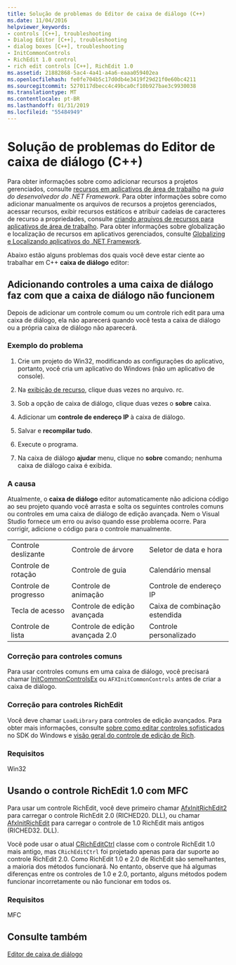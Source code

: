```yaml
---
title: Solução de problemas do Editor de caixa de diálogo (C++)
ms.date: 11/04/2016
helpviewer_keywords:
- controls [C++], troubleshooting
- Dialog Editor [C++], troubleshooting
- dialog boxes [C++], troubleshooting
- InitCommonControls
- RichEdit 1.0 control
- rich edit controls [C++], RichEdit 1.0
ms.assetid: 21882868-5ac4-4a41-a4a6-eaaa059402ea
ms.openlocfilehash: fe0fe704b5c17d0db4e3419f29d21f0e60bc4211
ms.sourcegitcommit: 5270117dbecc4c49bca0cf10b927bae3c9930038
ms.translationtype: MT
ms.contentlocale: pt-BR
ms.lasthandoff: 01/31/2019
ms.locfileid: "55484949"
---
```

# <a name="troubleshooting-the-dialog-editor-c"></a>Solução de problemas do Editor de caixa de diálogo (C++)

Para obter informações sobre como adicionar recursos a projetos gerenciados, consulte [recursos em aplicativos de área de trabalho](/dotnet/framework/resources/index) na *guia do desenvolvedor do .NET Framework*. Para obter informações sobre como adicionar manualmente os arquivos de recursos a projetos gerenciados, acessar recursos, exibir recursos estáticos e atribuir cadeias de caracteres de recurso a propriedades, consulte [criando arquivos de recursos para aplicativos de área de trabalho](/dotnet/framework/resources/creating-resource-files-for-desktop-apps). Para obter informações sobre globalização e localização de recursos em aplicativos gerenciados, consulte [Globalizing e Localizando aplicativos do .NET Framework](/dotnet/standard/globalization-localization/index).

Abaixo estão alguns problemas dos quais você deve estar ciente ao trabalhar em C++ **caixa de diálogo** editor:

## <a name="adding-controls-to-a-dialog-causes-the-dialog-to-no-longer-function"></a>Adicionando controles a uma caixa de diálogo faz com que a caixa de diálogo não funcionem

Depois de adicionar um controle comum ou um controle rich edit para uma caixa de diálogo, ela não aparecerá quando você testa a caixa de diálogo ou a própria caixa de diálogo não aparecerá.

### <a name="example-of-the-problem"></a>Exemplo do problema

1. Crie um projeto do Win32, modificando as configurações do aplicativo, portanto, você cria um aplicativo do Windows (não um aplicativo de console).

1. Na [exibição de recurso](../windows/resource-view-window.md), clique duas vezes no arquivo. rc.

1. Sob a opção de caixa de diálogo, clique duas vezes o **sobre** caixa.

1. Adicionar um **controle de endereço IP** à caixa de diálogo.

1. Salvar e **recompilar tudo**.

1. Execute o programa.

1. Na caixa de diálogo **ajudar** menu, clique no **sobre** comando; nenhuma caixa de diálogo caixa é exibida.

### <a name="the-cause"></a>A causa

Atualmente, o **caixa de diálogo** editor automaticamente não adiciona código ao seu projeto quando você arrasta e solta os seguintes controles comuns ou controles em uma caixa de diálogo de edição avançada. Nem o Visual Studio fornece um erro ou aviso quando esse problema ocorre. Para corrigir, adicione o código para o controle manualmente.

||||
|-|-|-|
|Controle deslizante|Controle de árvore|Seletor de data e hora|
|Controle de rotação|Controle de guia|Calendário mensal|
|Controle de progresso|Controle de animação|Controle de endereço IP|
|Tecla de acesso|Controle de edição avançada|Caixa de combinação estendida|
|Controle de lista|Controle de edição avançada 2.0|Controle personalizado|

### <a name="fix-for-common-controls"></a>Correção para controles comuns

Para usar controles comuns em uma caixa de diálogo, você precisará chamar [InitCommonControlsEx](/windows/desktop/api/commctrl/nf-commctrl-initcommoncontrolsex) ou `AFXInitCommonControls` antes de criar a caixa de diálogo.

### <a name="fix-for-richedit-controls"></a>Correção para controles RichEdit

Você deve chamar `LoadLibrary` para controles de edição avançados. Para obter mais informações, consulte [sobre como editar controles sofisticados](/windows/desktop/Controls/about-rich-edit-controls) no SDK do Windows e [visão geral do controle de edição de Rich](../mfc/overview-of-the-rich-edit-control.md).

### <a name="requirements"></a>Requisitos

Win32

## <a name="using-the-richedit-10-control-with-mfc"></a>Usando o controle RichEdit 1.0 com MFC

Para usar um controle RichEdit, você deve primeiro chamar [AfxInitRichEdit2](../mfc/reference/application-information-and-management.md#afxinitrichedit2) para carregar o controle RichEdit 2.0 (RICHED20. DLL), ou chamar [AfxInitRichEdit](../mfc/reference/application-information-and-management.md#afxinitrichedit) para carregar o controle de 1.0 RichEdit mais antigos (RICHED32. DLL).

Você pode usar o atual [CRichEditCtrl](../mfc/reference/cricheditctrl-class.md) classe com o controle RichEdit 1.0 mais antigo, mas `CRichEditCtrl` foi projetado apenas para dar suporte ao controle RichEdit 2.0. Como RichEdit 1.0 e 2.0 de RichEdit são semelhantes, a maioria dos métodos funcionará. No entanto, observe que há algumas diferenças entre os controles de 1.0 e 2.0, portanto, alguns métodos podem funcionar incorretamente ou não funcionar em todos os.

### <a name="requirements"></a>Requisitos

MFC

## <a name="see-also"></a>Consulte também

[Editor de caixa de diálogo](../windows/dialog-editor.md)